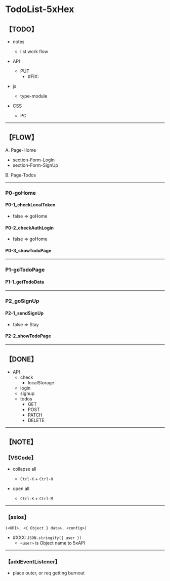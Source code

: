 # TodoList-5xHex

## 【TODO】

- notes
  - list work flow

- API
  - PUT
    - #FIX:

- js
  - type-module

- CSS
  - PC

---

## 【FLOW】

A. Page-Home

- section-Form-LogIn
- section-Form-SignUp

B. Page-Todos

---

### P0-goHome

#### P0-1_checkLocalToken

- false => goHome

#### P0-2_checkAuthLogin

- false => goHome

#### P0-3_showTodoPage

---

### P1-goTodoPage

#### P1-1_getTodoData

---

### P2_goSignUp

#### P2-1_sendSignUp

- false => Stay

#### P2-2_showTodoPage

---

## 【DONE】

- API
  - check
    - localStorage
  - login
  - signup
  - todos
    - GET
    - POST
    - PATCH
    - DELETE

---

## 【NOTE】

### 【VSCode】

- collapse all
  - `Ctrl-K` + `Ctrl-0`

- open all
  - `Ctrl-K` + `Ctrl-M`

---

### 【axios】

```JS
(<URI>, <{ Object } data>, <config>)
```

- #XXX: `JSON.stringify({ user })`
  - `<user>` is Object name to 5xAPI

---

### 【addEventListener】

- place outer, or req getting burnout
